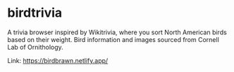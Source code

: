 ﻿# birdtrivia

A trivia browser inspired by Wikitrivia, where you sort North American birds based on their weight. 
Bird information and images sourced from Cornell Lab of Ornithology. 

Link: https://birdbrawn.netlify.app/
